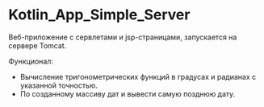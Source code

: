 # Kotlin_App_Simple_Server

Веб-приложение с сервлетами и jsp-страницами, запускается на сервере Tomcat.

Функционал:
* Вычисление тригонометрических функций в градусах и радианах с указанной точностью.
* По созданному массиву дат и вывести самую позднюю дату.
 
